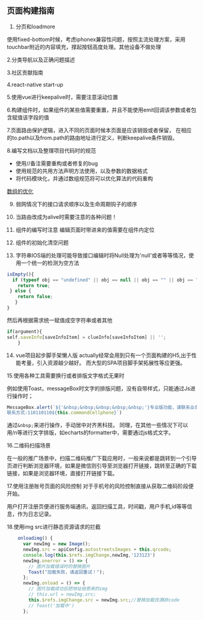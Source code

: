 ## 页面构建指南

1. 分页和loadmore

使用fixed-bottom时候，考虑iphonex兼容性问题，按照主流处理方案，采用touchbar附近的内容填充，撑起按钮高度处理。其他设备不做处理

2.分类导航以及正确问题描述

3.社区贡献指南

4.react-native start-up

5.使用vue进行keepalive时，需要注意滚动位置

6.构建组件时，如果组件的某些值需要重置，并且不能使用emit回调该参数或者包含赋值该字段的值

7.页面路由保护逻辑，进入不同的页面时候本页面是应该销毁或者保留，
在相应的to.path以及from.path的路由地址进行定义，判断keepalive条件销毁。

8.编写文档以及整理项目代码时的规范
* 使用//备注需要重构或者修复的bug
* 使用规范的共用方法声明方法使用，以及参数的数据格式
* 将代码模块化，并通过数组规范将可以优化算法的代码重构

[数组的优化](https://mp.weixin.qq.com/s/RXT2bsm2EglOoLSXC8zRNw)

9. 弱网情况下的接口请求顺序以及生命周期钩子的顺序

10. 当路由改成为alive时需要注意的各种问题！

11. 组件的编写时注意  编辑页面时带进来的值需要在组件内定位

12. 组件的初始化清空问题

13. 字符串IOS端的处理可能导致接口编辑时将Null处理为'null'或者<null>等等情况，使用一个统一的检测为空方法
  ```js
isEmpty(){
    if (typeof obj == "undefined" || obj == null || obj == "" || obj == "null" || obj == "<null>" || obj == "undefined") {
      return true;
   } else {
      return false;
     }  
  }
  ```
  然后再根据需求统一赋值成空字符串或者其他
  ```js
  if(argument){
  self.saveInfo[saveInfoItem] = clueInfo[saveInfoItem] || '';
      } 
  
  ```
  
  14. vue项目起步脚手架懒人版
  actually经常会用到只有一个页面构建的H5,出于性能考量，引入资源越少越好。
  而大型的SPA项目脚手架拓展性等应更强。
  
  15.使用各种工具需要换行或者排版文字格式无果时
  
  例如使用Toast，messageBox时文字的排版问题，没有自带样式，只能通过Js进行操作时；
  ```js
MessageBox.alert(`${'&nbsp;&nbsp;&nbsp;&nbsp;&nbsp;'}专业版功能，请联系业务员开通!${'&nbsp;&nbsp;&nbsp;'}
 联系方式:110110110${this.commondCellphone}`)
 ```
通过```&nbsp;```来进行操作，手动居中对齐黑科技。
同理，在其他一些情况下可以用/n等进行文字排版，如echarts的formatter中，需要通过js格式文字。

16.二维码扫描场景

在一般的推广场景中，扫描二维码推广下载应用时，一般来说都是跳转到一个引导页进行判断浏览器环境，如果是微信则引导至浏览器打开链接，跳转至正确的下载链接，如果是浏览器环境，直接打开链接下载。

17.使用注册账号页面的风险控制
对于手机号的风险控制直接从获取二维码阶段便开始。

用户打开注册页便进行服务端通讯，返回扫描工具，时间戳，用户手机,id等等信息，作为日志记录。

18.使用img src进行静态资源请求的拦截
```js
    onloadimg() {
      var newImg = new Image();
      newImg.src = apiConfig.autostreetsImages + this.qrcode;
      console.log(this.$refs.imgChange,newImg,'123123')
      newImg.onerror = () => {
        // 图片加载错误时的替换图片
        Toast("加载失败，请返回重试！");
      };
      newImg.onload = () => {
        // 图片加载成功后把地址给原来的img
        // this.url = newImg.src;
        this.$refs.imgChange.src = newImg.src;//替换加载资源QRcode
        // Toast('加载中')
      };
```

